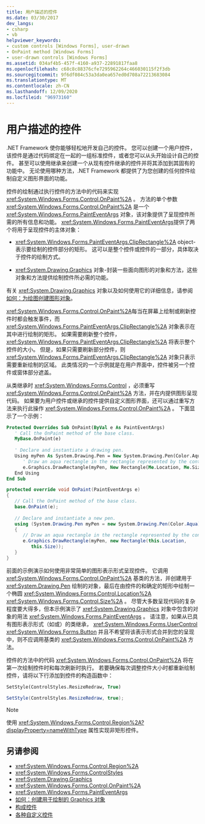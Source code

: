 ```yaml
---
title: 用户描述的控件
ms.date: 03/30/2017
dev_langs:
- csharp
- vb
helpviewer_keywords:
- custom controls [Windows Forms], user-drawn
- OnPaint method [Windows Forms]
- user-drawn controls [Windows Forms]
ms.assetid: 034af4b5-457f-4160-a937-22891817faa8
ms.openlocfilehash: c68c8c88376cfe7295962264c466030115f2f3db
ms.sourcegitcommit: 9f6df084c53a3da0ea657ed0d708a72213683084
ms.translationtype: MT
ms.contentlocale: zh-CN
ms.lasthandoff: 12/09/2020
ms.locfileid: "96973160"
---
```

# <a name="user-drawn-controls"></a>用户描述的控件
.NET Framework 使你能够轻松地开发自己的控件。 您可以创建一个用户控件，该控件是通过代码绑定在一起的一组标准控件，或者您可以从头开始设计自己的控件。 甚至可以使用继承来创建一个从现有控件继承的控件并将其添加到其固有的功能中。 无论使用哪种方法，.NET Framework 都提供了为您创建的任何控件绘制自定义图形界面的功能。  
  
 控件的绘制通过执行控件的方法中的代码来实现 <xref:System.Windows.Forms.Control.OnPaint%2A> 。 方法的单个参数 <xref:System.Windows.Forms.Control.OnPaint%2A> 是一个 <xref:System.Windows.Forms.PaintEventArgs> 对象，该对象提供了呈现控件所需的所有信息和功能。 <xref:System.Windows.Forms.PaintEventArgs>提供了两个将用于呈现控件的主体对象：  
  
- <xref:System.Windows.Forms.PaintEventArgs.ClipRectangle%2A> object-表示要绘制的控件部分的矩形。 这可以是整个控件或控件的一部分，具体取决于控件的绘制方式。  
  
- <xref:System.Drawing.Graphics> 对象-封装一些面向图形的对象和方法，这些对象和方法提供绘制控件所必需的功能。  
  
 有关 <xref:System.Drawing.Graphics> 对象以及如何使用它的详细信息，请参阅 [如何：为绘图创建图形对象](../advanced/how-to-create-graphics-objects-for-drawing.md)。  
  
 <xref:System.Windows.Forms.Control.OnPaint%2A>每当在屏幕上绘制或刷新控件时都会触发事件，而 <xref:System.Windows.Forms.PaintEventArgs.ClipRectangle%2A> 对象表示在其中进行绘制的矩形。 如果需要刷新整个控件， <xref:System.Windows.Forms.PaintEventArgs.ClipRectangle%2A> 将表示整个控件的大小。 但是，如果只需要刷新部分控件，则 <xref:System.Windows.Forms.PaintEventArgs.ClipRectangle%2A> 对象只表示需要重新绘制的区域。 此类情况的一个示例就是在用户界面中，控件被另一个控件或窗体部分遮盖。  
  
 从类继承时 <xref:System.Windows.Forms.Control> ，必须重写 <xref:System.Windows.Forms.Control.OnPaint%2A> 方法，并在内提供图形呈现代码。 如果要为用户控件或继承的控件提供自定义图形界面，还可以通过重写方法来执行此操作 <xref:System.Windows.Forms.Control.OnPaint%2A> 。 下面显示了一个示例：  
  
```vb  
Protected Overrides Sub OnPaint(ByVal e As PaintEventArgs)  
   ' Call the OnPaint method of the base class.  
   MyBase.OnPaint(e)  
  
   ' Declare and instantiate a drawing pen.  
   Using myPen As System.Drawing.Pen = New System.Drawing.Pen(Color.Aqua)  
      ' Draw an aqua rectangle in the rectangle represented by the control.  
      e.Graphics.DrawRectangle(myPen, New Rectangle(Me.Location, Me.Size))  
   End Using
End Sub  
```  
  
```csharp  
protected override void OnPaint(PaintEventArgs e)  
{  
   // Call the OnPaint method of the base class.  
   base.OnPaint(e);  
  
   // Declare and instantiate a new pen.  
   using (System.Drawing.Pen myPen = new System.Drawing.Pen(Color.Aqua))  
   {
      // Draw an aqua rectangle in the rectangle represented by the control.  
      e.Graphics.DrawRectangle(myPen, new Rectangle(this.Location,
         this.Size));  
   }
}  
```  
  
 前面的示例演示如何使用非常简单的图形表示形式呈现控件。 它调用 <xref:System.Windows.Forms.Control.OnPaint%2A> 基类的方法，并创建用于 <xref:System.Drawing.Pen> 绘制的对象，最后在由控件的和确定的矩形中绘制一个椭圆 <xref:System.Windows.Forms.Control.Location%2A> <xref:System.Windows.Forms.Control.Size%2A> 。 尽管大多数呈现代码的复杂程度要大得多，但本示例演示了 <xref:System.Drawing.Graphics> 对象中包含的对象的用法 <xref:System.Windows.Forms.PaintEventArgs> 。 请注意，如果从已具有图形表示形式（如或）的类继承， <xref:System.Windows.Forms.UserControl> <xref:System.Windows.Forms.Button> 并且不希望将该表示形式合并到您的呈现中，则不应调用基类的 <xref:System.Windows.Forms.Control.OnPaint%2A> 方法。  
  
 控件的方法中的代码 <xref:System.Windows.Forms.Control.OnPaint%2A> 将在第一次绘制控件时和每次刷新时执行。 若要确保每次调整控件大小时都重新绘制控件，请将以下行添加到控件的构造函数中：  
  
```vb  
SetStyle(ControlStyles.ResizeRedraw, True)  
```  
  
```csharp  
SetStyle(ControlStyles.ResizeRedraw, true);  
```  
  
> [!NOTE]
> 使用 <xref:System.Windows.Forms.Control.Region%2A?displayProperty=nameWithType> 属性实现非矩形控件。  
  
## <a name="see-also"></a>另请参阅

- <xref:System.Windows.Forms.Control.Region%2A>
- <xref:System.Windows.Forms.ControlStyles>
- <xref:System.Drawing.Graphics>
- <xref:System.Windows.Forms.Control.OnPaint%2A>
- <xref:System.Windows.Forms.PaintEventArgs>
- [如何：创建用于绘制的 Graphics 对象](../advanced/how-to-create-graphics-objects-for-drawing.md)
- [构成控件](constituent-controls.md)
- [各种自定义控件](varieties-of-custom-controls.md)
